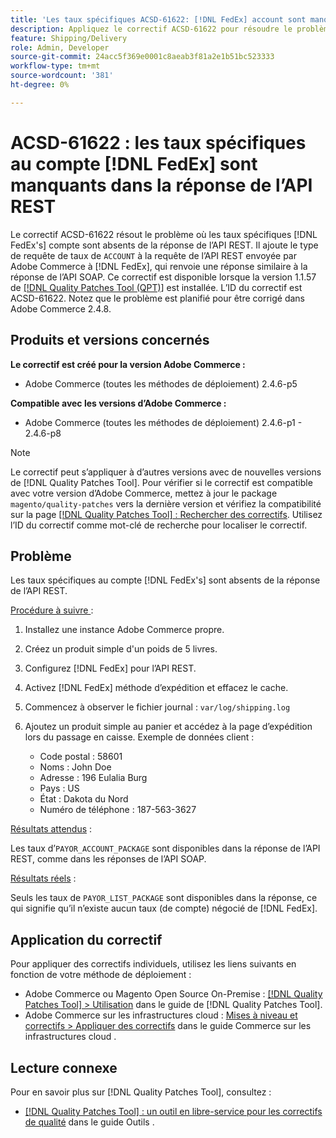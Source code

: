 ```yaml
---
title: 'Les taux spécifiques ACSD-61622: [!DNL FedEx] account sont manquants dans la réponse de l’API REST'
description: Appliquez le correctif ACSD-61622 pour résoudre le problème d’Adobe Commerce où les taux spécifiques  [!DNL FedEx]  compte sont absents de la réponse de l’API REST.
feature: Shipping/Delivery
role: Admin, Developer
source-git-commit: 24acc5f369e0001c8aeab3f81a2e1b51bc523333
workflow-type: tm+mt
source-wordcount: '381'
ht-degree: 0%

---
```


# ACSD-61622 : les taux spécifiques au compte [!DNL FedEx] sont manquants dans la réponse de l’API REST

Le correctif ACSD-61622 résout le problème où les taux spécifiques [!DNL FedEx's] compte sont absents de la réponse de l’API REST. Il ajoute le type de requête de taux de `ACCOUNT` à la requête de l’API REST envoyée par Adobe Commerce à [!DNL FedEx], qui renvoie une réponse similaire à la réponse de l’API SOAP. Ce correctif est disponible lorsque la version 1.1.57 de [[!DNL Quality Patches Tool (QPT)]](/help/tools/quality-patches-tool/quality-patches-tool-to-self-serve-quality-patches.md) est installée. L’ID du correctif est ACSD-61622. Notez que le problème est planifié pour être corrigé dans Adobe Commerce 2.4.8.

## Produits et versions concernés

**Le correctif est créé pour la version Adobe Commerce :**

* Adobe Commerce (toutes les méthodes de déploiement) 2.4.6-p5

**Compatible avec les versions d’Adobe Commerce :**

* Adobe Commerce (toutes les méthodes de déploiement) 2.4.6-p1 - 2.4.6-p8

>[!NOTE]
>
>Le correctif peut s’appliquer à d’autres versions avec de nouvelles versions de [!DNL Quality Patches Tool]. Pour vérifier si le correctif est compatible avec votre version d’Adobe Commerce, mettez à jour le package `magento/quality-patches` vers la dernière version et vérifiez la compatibilité sur la page [[!DNL Quality Patches Tool] : Rechercher des correctifs](https://experienceleague.adobe.com/tools/commerce-quality-patches/index.html?lang=fr). Utilisez l’ID du correctif comme mot-clé de recherche pour localiser le correctif.

## Problème

Les taux spécifiques au compte [!DNL FedEx's] sont absents de la réponse de l’API REST.

<u>Procédure à suivre </u> :

1. Installez une instance Adobe Commerce propre.
1. Créez un produit simple d&#39;un poids de 5 livres.
1. Configurez [!DNL FedEx] pour l’API REST.
1. Activez [!DNL FedEx] méthode d’expédition et effacez le cache.
1. Commencez à observer le fichier journal : `var/log/shipping.log`
1. Ajoutez un produit simple au panier et accédez à la page d’expédition lors du passage en caisse. Exemple de données client :

   * Code postal : 58601
   * Noms : John Doe
   * Adresse : 196 Eulalia Burg
   * Pays : US
   * État : Dakota du Nord
   * Numéro de téléphone : 187-563-3627

<u>Résultats attendus</u> :

Les taux d’`PAYOR_ACCOUNT_PACKAGE` sont disponibles dans la réponse de l’API REST, comme dans les réponses de l’API SOAP.

<u>Résultats réels</u> :

Seuls les taux de `PAYOR_LIST_PACKAGE` sont disponibles dans la réponse, ce qui signifie qu’il n’existe aucun taux (de compte) négocié de [!DNL FedEx].

## Application du correctif

Pour appliquer des correctifs individuels, utilisez les liens suivants en fonction de votre méthode de déploiement :

* Adobe Commerce ou Magento Open Source On-Premise : [[!DNL Quality Patches Tool] > Utilisation](/help/tools/quality-patches-tool/usage.md) dans le guide de [!DNL Quality Patches Tool].
* Adobe Commerce sur les infrastructures cloud : [Mises à niveau et correctifs > Appliquer des correctifs](https://experienceleague.adobe.com/docs/commerce-cloud-service/user-guide/develop/upgrade/apply-patches.html?lang=fr) dans le guide Commerce sur les infrastructures cloud .

## Lecture connexe

Pour en savoir plus sur [!DNL Quality Patches Tool], consultez :

* [[!DNL Quality Patches Tool] : un outil en libre-service pour les correctifs de qualité](/help/tools/quality-patches-tool/quality-patches-tool-to-self-serve-quality-patches.md) dans le guide Outils .

